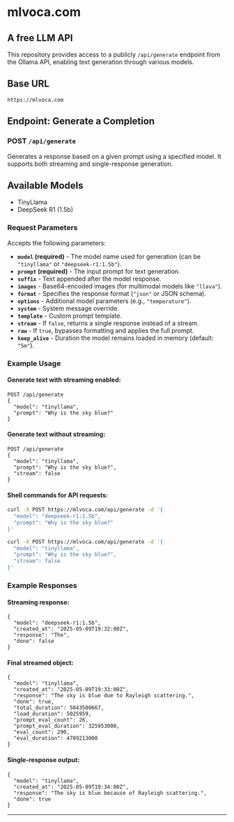 # mlvoca.com

## A free LLM API

This repository provides access to a publicly `/api/generate` endpoint from the Ollama API, enabling text generation through various models.

## Base URL
```
https://mlvoca.com
```

## Endpoint: Generate a Completion

### **POST** `/api/generate`

Generates a response based on a given prompt using a specified model. It supports both streaming and single-response generation.

## Available Models
- TinyLlama
- DeepSeek R1 (1.5b)

### Request Parameters

Accepts the following parameters:

- **`model` (required)** - The model name used for generation (can be `"tinyllama"` or `"deepseek-r1:1.5b"`).
- **`prompt` (required)** - The input prompt for text generation.
- **`suffix`** - Text appended after the model response.
- **`images`** - Base64-encoded images (for multimodal models like `"llava"`).
- **`format`** - Specifies the response format (`"json"` or JSON schema).
- **`options`** - Additional model parameters (e.g., `"temperature"`).
- **`system`** - System message override.
- **`template`** - Custom prompt template.
- **`stream`** - If `false`, returns a single response instead of a stream.
- **`raw`** - If `true`, bypasses formatting and applies the full prompt.
- **`keep_alive`** - Duration the model remains loaded in memory (default: `"5m"`).

### Example Usage

#### Generate text with streaming enabled:
```
POST /api/generate
{
  "model": "tinyllama",
  "prompt": "Why is the sky blue?"
}
```

#### Generate text without streaming:
```
POST /api/generate
{
  "model": "tinyllama",
  "prompt": "Why is the sky blue?",
  "stream": false
}
```

#### Shell commands for API requests:
```sh
curl -X POST https://mlvoca.com/api/generate -d '{
  "model": "deepseek-r1:1.5b",
  "prompt": "Why is the sky blue?"
}'
```

```sh
curl -X POST https://mlvoca.com/api/generate -d '{
  "model": "tinyllama",
  "prompt": "Why is the sky blue?",
  "stream": false
}'
```

### Example Responses

#### Streaming response:
```
{
  "model": "deepseek-r1:1.5b",
  "created_at": "2025-05-09T19:32:00Z",
  "response": "The",
  "done": false
}
```

#### Final streamed object:
```
{
  "model": "tinyllama",
  "created_at": "2025-05-09T19:33:00Z",
  "response": "The sky is blue due to Rayleigh scattering.",
  "done": true,
  "total_duration": 5043500667,
  "load_duration": 5025959,
  "prompt_eval_count": 26,
  "prompt_eval_duration": 325953000,
  "eval_count": 290,
  "eval_duration": 4709213000
}
```

#### Single-response output:
```
{
  "model": "tinyllama",
  "created_at": "2025-05-09T19:34:00Z",
  "response": "The sky is blue because of Rayleigh scattering.",
  "done": true
}
```

---
